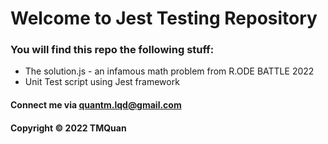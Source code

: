 # Welcome to Jest Testing Repository

### You will find this repo the following stuff: 

* The solution.js - an infamous math problem from R.ODE BATTLE 2022
* Unit Test script using Jest framework

#### Connect me via quantm.lqd@gmail.com
#### Copyright &#169; 2022 TMQuan
